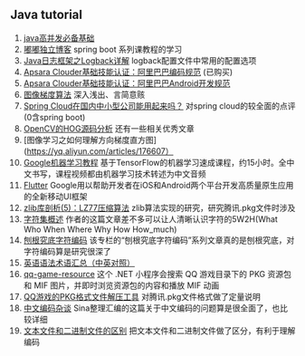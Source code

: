 Java tutorial
---
01. [java高并发必备基础](http://blog.csdn.net/u013213157/article/details/75110049)
02. [嘟嘟独立博客](http://tengj.top/) spring boot 系列课教程的学习
03. [Java日志框架之Logback详解](http://guochenglai.com/2016/09/14/java-logback-analysis/) logback配置文件中常用的配置选项
04. [Apsara Clouder基础技能认证：阿里巴巴编码规范](https://edu.aliyun.com/certification/cldt02) (已购买)
05. [Apsara Clouder基础技能认证：阿里巴巴Android开发规范](https://edu.aliyun.com/certification/cldt04)
06. [图像梯度算法](http://blog.csdn.net/qq_19764963/article/details/44342389) 深入浅出、言简意赅
07. [Spring Cloud在国内中小型公司能用起来吗？](https://www.cnblogs.com/ityouknow/p/7508306.html) 对spring cloud的较全面的点评(0含spring boot)
08. [OpenCV的HOG源码分析](http://blog.csdn.net/armily/article/details/8291310) 还有一些相关优秀文章
09. [图像学习之如何理解方向梯度直方图](https://yq.aliyun.com/articles/176607）
10. [Google机器学习教程](https://developers.google.cn/machine-learning/crash-course/) 基于TensorFlow的机器学习速成课程，约15小时。全中文书写，课程视频都由机器学习技术转述为中文音频
11. [Flutter](flutter.io) Google用以帮助开发者在iOS和Android两个平台开发高质量原生应用的全新移动UI框架
12. [zlib库剖析(5)：LZ77压缩算法](http://blog.csdn.net/zhoudaxia/article/details/8044092) zlib算法实现的研究，研究腾讯.pkg文件时涉及
13. [字符集概述](https://zhuanlan.zhihu.com/p/33411765) 作者的这篇文章差不多可以让人清晰认识字符的5W2H(What Who When Where Why How How_much)
14. [刨根究底字符编码](https://zhuanlan.zhihu.com/paogenjiudi) 该专栏的“刨根究底字符编码”系列文章真的是刨根究底，对字符编码算是研究很深了
15. [英语语法术语汇总（中英对照）](https://www.hjenglish.com/new/p144163/)
16. [qq-game-resource](https://code.google.com/archive/p/qq-game-resource/) 这个 .NET 小程序会搜索 QQ 游戏目录下的 PKG 资源包和 MIF 图片，并即时浏览资源包的内容和播放 MIF 动画
17. [QQ游戏的PKG格式文件解压工具](http://www.cppblog.com/tx7do/archive/2010/02/24/108364.html) 对腾讯.pkg文件格式做了定量说明
18. [中文编码杂谈](http://blog.sae.sina.com.cn/archives/2279) Sina整理汇编的这篇关于中文编码的问题算是很全面了，也比较详细
19. [文本文件和二进制文件的区别](https://www.cnblogs.com/macliu/p/6340131.html) 把文本文件和二进制文件做了区分，有利于理解编码
